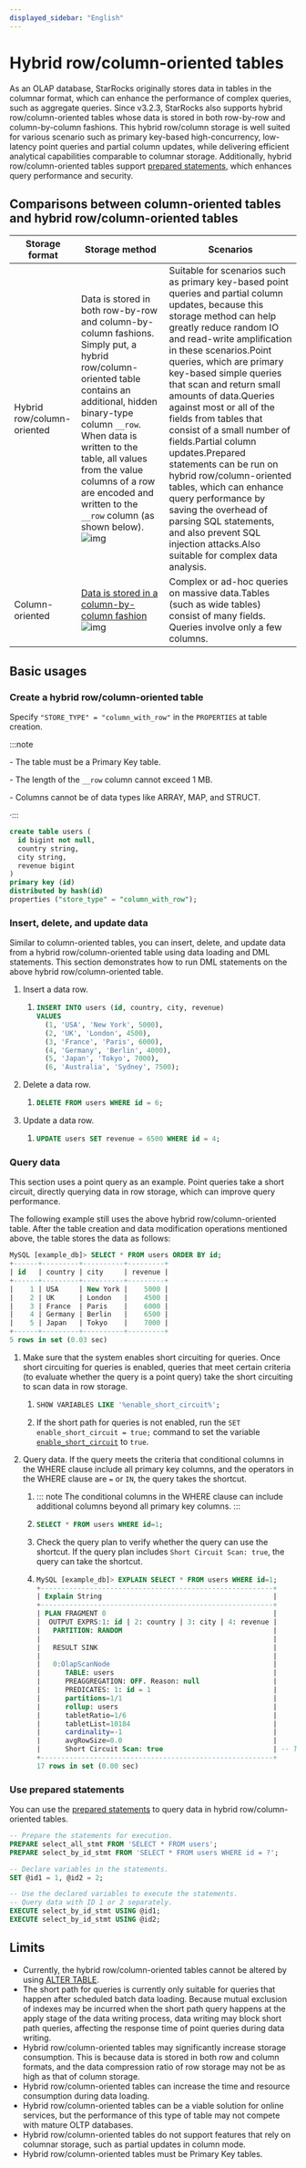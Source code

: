 ```yaml
---
displayed_sidebar: "English"
---
```


# Hybrid row/column-oriented tables

As an OLAP database, StarRocks originally stores data in tables in the columnar format, which can enhance the performance of complex queries, such as aggregate queries. Since v3.2.3, StarRocks also supports hybrid row/column-oriented tables whose data is stored in both row-by-row and column-by-column fashions. This hybrid row/column storage is well suited for various scenario such as primary key-based high-concurrency, low-latency point queries and partial column updates, while delivering efficient analytical capabilities comparable to columnar storage. Additionally, hybrid row/column-oriented tables support [prepared statements](../), which enhances query performance and security.

## Comparisons between column-oriented tables and hybrid row/column-oriented tables 

| **Storage format**         | **Storage method**                                           | **Scenarios**                                                |
| -------------------------- | ------------------------------------------------------------ | ------------------------------------------------------------ |
| Hybrid row/column-oriented | Data is stored in both row-by-row and column-by-column fashions. Simply put, a hybrid row/column-oriented table contains an additional, hidden binary-type column `__row`. When data is written to the table, all values from the value columns of a row are encoded and written to the `__row` column (as shown below).![img](https://starrocks.feishu.cn/space/api/box/stream/download/asynccode/?code=OTRkNGJiMzViOTQ1MTQ5ZDQ2NjRlYjY0M2FmZGVlZTlfT3p4RHA5S2R4YXNNeGxEU1J3cU5ON0Ywd0w4SlBoeE5fVG9rZW46THhXZWI0QWxRb0hybzR4U0ZaRmNMYlhnbjhiXzE3MDQ4NzA4Mjg6MTcwNDg3NDQyOF9WNA) | Suitable for scenarios such as primary key-based point queries and partial column updates, because this storage method can help greatly reduce random IO and read-write amplification in these scenarios.Point queries, which are primary key-based simple queries that scan and return small amounts of data.Queries against most or all of the fields from tables that consist of a small number of fields.Partial column updates.Prepared statements can be run on hybrid row/column-oriented tables, which can enhance query performance by saving the overhead of parsing SQL statements, and also prevent SQL injection attacks.Also suitable for complex data analysis. |
| Column-oriented            | [Data is stored in a column-by-column fashion]()![img](https://starrocks.feishu.cn/space/api/box/stream/download/asynccode/?code=MDZlZWViMDdkNjVlNWQ1NDU2MjQ3ZTk4ZmYxODY1ZWZfaWtNdXN2cDhEM2lFTkRxUkNpbmZjWlJLelpRTlFlRkFfVG9rZW46UDc1b2I2dXhBb1czRGV4cDZpWWNyemxNbmpoXzE3MDQ4NzA4Mjg6MTcwNDg3NDQyOF9WNA) | Complex or ad-hoc queries on massive data.Tables (such as wide tables) consist of many fields. Queries involve only a few columns. |

## Basic usages  

### Create a hybrid row/column-oriented table

Specify `"STORE_TYPE" = "column_with_row"` in the `PROPERTIES` at table creation.

:::note

\- The table must be a Primary Key table.

\- The length of the `__row` column cannot exceed 1 MB.

\- Columns cannot be of data types like ARRAY, MAP, and STRUCT.

·:::

```SQL
create table users (
  id bigint not null,
  country string,
  city string,
  revenue bigint
)
primary key (id)
distributed by hash(id)
properties ("store_type" = "column_with_row");
```

### Insert, delete, and update data

Similar to column-oriented tables, you can insert, delete, and update data from a hybrid row/column-oriented table using data loading and DML statements. This section demonstrates how to run DML statements on the above hybrid row/column-oriented table.

1. Insert a data row.

   1. ```SQL
      INSERT INTO users (id, country, city, revenue)
      VALUES 
        (1, 'USA', 'New York', 5000),
        (2, 'UK', 'London', 4500),
        (3, 'France', 'Paris', 6000),
        (4, 'Germany', 'Berlin', 4000),
        (5, 'Japan', 'Tokyo', 7000),
        (6, 'Australia', 'Sydney', 7500);
      ```

2. Delete a data row.

   1. ```SQL
      DELETE FROM users WHERE id = 6;
      ```

3. Update a data row.

   1. ```SQL
      UPDATE users SET revenue = 6500 WHERE id = 4;
      ```

### Query data

This section uses a point query as an example. Point queries take a short circuit, directly querying data in row storage, which can improve query performance.

The following example still uses the above hybrid row/column-oriented table. After the table creation and data modification operations mentioned above, the table stores the data as follows:

```SQL
MySQL [example_db]> SELECT * FROM users ORDER BY id;
+------+---------+----------+---------+
| id   | country | city     | revenue |
+------+---------+----------+---------+
|    1 | USA     | New York |    5000 |
|    2 | UK      | London   |    4500 |
|    3 | France  | Paris    |    6000 |
|    4 | Germany | Berlin   |    6500 |
|    5 | Japan   | Tokyo    |    7000 |
+------+---------+----------+---------+
5 rows in set (0.03 sec)
```

1. Make sure that the system enables short circuiting for queries. Once short circuiting for queries is enabled, queries that meet certain criteria (to evaluate whether the query is a point query) take the short circuiting to scan data in row storage.

   1. ```SQL
      SHOW VARIABLES LIKE '%enable_short_circuit%';
      ```

   2.  If the short path for queries is not enabled, run the `SET enable_short_circuit = true;` command to set the variable [`enable_short_circuit`](xxx)  to `true`.

2. Query data. If the query meets the criteria that conditional columns in the WHERE clause include all primary key columns, and the operators in the WHERE clause are `=` or `IN`, the query takes the shortcut. 

   1.  ::: note The conditional columns in the WHERE clause can include additional columns beyond all primary key columns. :::

   2. ```SQL
      SELECT * FROM users WHERE id=1;
      ```

   3.  Check the query plan to verify whether the query can use the shortcut. If the query plan includes `Short Circuit Scan: true`, the query can take the shortcut.

   4. ```SQL
      MySQL [example_db]> EXPLAIN SELECT * FROM users WHERE id=1;
      +---------------------------------------------------------+
      | Explain String                                          |
      +---------------------------------------------------------+
      | PLAN FRAGMENT 0                                         |
      |  OUTPUT EXPRS:1: id | 2: country | 3: city | 4: revenue |
      |   PARTITION: RANDOM                                     |
      |                                                         |
      |   RESULT SINK                                           |
      |                                                         |
      |   0:OlapScanNode                                        |
      |      TABLE: users                                       |
      |      PREAGGREGATION: OFF. Reason: null                  |
      |      PREDICATES: 1: id = 1                              |
      |      partitions=1/1                                     |
      |      rollup: users                                      |
      |      tabletRatio=1/6                                    |
      |      tabletList=10184                                   |
      |      cardinality=-1                                     |
      |      avgRowSize=0.0                                     |
      |      Short Circuit Scan: true                           | -- The query can use the shortcut.
      +---------------------------------------------------------+
      17 rows in set (0.00 sec)
      ```

### Use prepared statements

You can use the [prepared statements](../sql-reference/sql-statements/prepared_statement.md#use-prepared-statements) to query data in hybrid row/column-oriented tables.

```SQL
-- Prepare the statements for execution.
PREPARE select_all_stmt FROM 'SELECT * FROM users';
PREPARE select_by_id_stmt FROM 'SELECT * FROM users WHERE id = ?';

-- Declare variables in the statements.
SET @id1 = 1, @id2 = 2;

-- Use the declared variables to execute the statements.
-- Query data with ID 1 or 2 separately.
EXECUTE select_by_id_stmt USING @id1;
EXECUTE select_by_id_stmt USING @id2;
```

## Limits

- Currently, the hybrid row/column-oriented tables cannot be altered by using [ALTER TABLE]().
- The short path for queries is currently only suitable for queries that happen after scheduled batch data loading. Because mutual exclusion of indexes may be incurred when the short path query happens at the apply stage of the data writing process, data writing may block short path queries, affecting the response time of point queries during data writing.
- Hybrid row/column-oriented tables may significantly increase storage consumption. This is because data is stored in both row and column formats, and the data compression ratio of row storage may not be as high as that of column storage.
- Hybrid row/column-oriented tables can increase the time and resource consumption during data loading.
- Hybrid row/column-oriented tables can be a viable solution for online services, but the performance of this type of table may not compete with mature OLTP databases.
- Hybrid row/column-oriented tables do not support features that rely on columnar storage, such as partial updates in column mode.
- Hybrid row/column-oriented tables must be Primary Key tables.